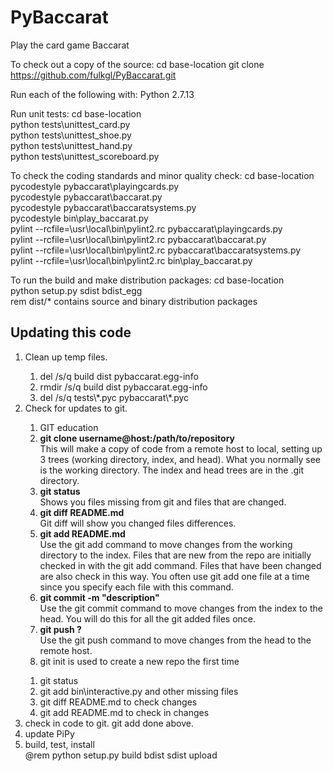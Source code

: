 # PyBaccarat
Play the card game Baccarat

To check out a copy of the source:
    cd base-location
    git clone https://github.com/fulkgl/PyBaccarat.git

Run each of the following with:
    Python 2.7.13

Run unit tests:
    cd base-location
    <br>python tests\unittest_card.py
    <br>python tests\unittest_shoe.py
    <br>python tests\unittest_hand.py
    <br>python tests\unittest_scoreboard.py

To check the coding standards and minor quality check:
    cd base-location
    <br>pycodestyle pybaccarat\playingcards.py
    <br>pycodestyle pybaccarat\baccarat.py
    <br>pycodestyle pybaccarat\baccaratsystems.py
    <br>pycodestyle bin\play_baccarat.py
    <br>pylint --rcfile=\usr\local\bin\pylint2.rc pybaccarat\playingcards.py
    <br>pylint --rcfile=\usr\local\bin\pylint2.rc pybaccarat\baccarat.py
    <br>pylint --rcfile=\usr\local\bin\pylint2.rc pybaccarat\baccaratsystems.py
    <br>pylint --rcfile=\usr\local\bin\pylint2.rc bin\play_baccarat.py

To run the build and make distribution packages:
    cd base-location
    <br>python setup.py sdist bdist_egg
    <br>rem dist/* contains source and binary distribution packages

<h2>Updating this code</h2>
<ol compact>
<li>Clean up temp files.</li>
<ol compact>
<li>del /s/q build dist pybaccarat.egg-info</li>
<li>rmdir /s/q build dist pybaccarat.egg-info</li>
<li>del /s/q tests\*.pyc pybaccarat\*.pyc</li>
</ol>
<li>Check for updates to git.</li>
<ol compact>
<li>GIT education</li>
<li><B>git clone username@host:/path/to/repository</B>
<BR>This will make a copy of code from a remote host to local, 
setting up 3 trees (working directory, index, and head). 
What you normally see is the working directory. The index and head
trees are in the .git directory.</li>
<li><b>git status</b><BR>Shows you files missing from git and files
that are changed.</li>
<li><b>git diff README.md</B><br>Git diff will show you
changed files differences.
<li><b>git add README.md</b><br>Use the git add
command to move changes from the working directory to the index.
Files that are new from the repo are initially checked in with
the git add command. Files that have been changed are also 
check in this way. You often use git add one file at a time since
you specify each file with this command.</li>
<li><b>git commit -m "description"</b><br>Use the git commit 
command to move changes from the index to the head.
You will do this for all the git added files once.</li>
<li><b>git push ?</b><br>Use the git push command to 
move changes from the head to
the remote host.</li>
<li>git init is used to create a new repo the first time</li>
</ol>
<ol compact>
<li>git status</li>
<li>git add bin\interactive.py and other missing files</li>
<li>git diff README.md to check changes</li>
<li>git add README.md to check in changes</li>
</ol>
<li>check in code to git. git add done above.</li>
<li>update PiPy</li>
<li>build, test, install</li>
@rem python setup.py build bdist sdist upload
</ol>
